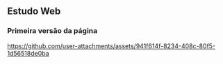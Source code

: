 ## Estudo Web

### Primeira versão da página

https://github.com/user-attachments/assets/941f614f-8234-408c-80f5-1d56518de0ba

